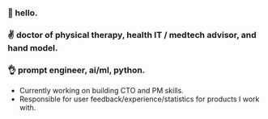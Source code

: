 ### 👋 hello.
### :v: doctor of physical therapy, health IT / medtech advisor, and hand model.
### 👌 prompt engineer, ai/ml, python.

- Currently working on building CTO and PM skills.
- Responsible for user feedback/experience/statistics for products I work with. 

<!--
**kylesalcedo/kylesalcedo** is a ✨ _special_ ✨ repository because its `README.md` (this file) appears on your GitHub profile.

Here are some ideas to get you started:

- 🔭 I’m currently working on ...
- 🌱 I’m currently learning ...
- 👯 I’m looking to collaborate on ...
- 🤔 I’m looking for help with ...
- 💬 Ask me about ...
- 📫 How to reach me: ...
- 😄 Pronouns: ...
- ⚡ Fun fact: ...
-->
